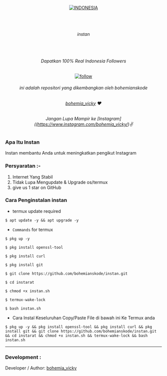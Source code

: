 <p align=center>
  <a href="https://www.instagram.com/bohemia_vicky/"><img title="INDONESIA" src="https://img.shields.io/badge/DARI%20ASAL-INDONESIA-SCRIPT?colorA=%23FF0000&colorB=%23FFFFFF&colorC=%23ff0000&style=for-the-badge"></a>
  </p>
  <br>
  


<br>

###### <p align="center"> instan
<br>

###### <p align="center"> Dapatkan 100% Real Indonesia Followers<p align="center">
<p align=center>
  <a href="(https://www.instagram.com/bohemia_vicky/"><img title="follow" src="https://img.shields.io/badge/bohemia%20vicky-%E2%99%A5-red" ></a>


###### <p align="center">*ini adalah repositori yang dikembangkan oleh bohemianskode*
###### <p align="center"> *[bohemia_vicky](https://www.instagram.com/bohemia_vicky/) ❤️*
###### <p align="center"> *Jangan Lupa Mampir ke [Instagram]((https://www.instagram.com/bohemia_vicky/)✌*


### Apa Itu Instan
Instan membantu Anda untuk meningkatkan pengikut Instagram

### Persyaratan :-

1) Internet Yang Stabil
2) Tidak Lupa Mengupdate & Upgrade os/termux
3) give us 1 star on GitHub

### Cara Penginstalan instan

* termux update required

```
$ apt update -y && apt upgrade -y
```
* `Commands` for termux
```
$ pkg up -y

$ pkg install openssl-tool

$ pkg install curl

$ pkg install git

$ git clone https://github.com/bohemianskode/instan.git

$ cd instarat

$ chmod +x instan.sh

$ termux-wake-lock

$ bash instan.sh
```

* Cara Instal Keseluruhan Copy/Paste File di bawah ini Ke Termux anda

```
$ pkg up -y && pkg install openssl-tool && pkg install curl && pkg install git && git clone https://github.com/bohemianskode/instan.git && cd instarat && chmod +x instan.sh && termux-wake-lock && bash instan.sh
```

-------------------------------------------------------------------------------------

### Development :

Developer / Author: [bohemia_vicky](https://www.instagram.com/bohemia_vicky/)

